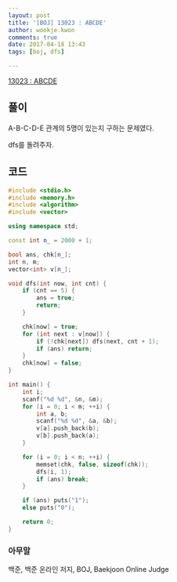```yaml
---
layout: post
title: '[BOJ] 13023 : ABCDE'
author: wookje.kwon
comments: true
date: 2017-04-18 13:43
tags: [boj, dfs]

---
```


[13023 : ABCDE](https://www.acmicpc.net/problem/13023)

## 풀이

A-B-C-D-E 관계의 5명이 있는지 구하는 문제였다.

dfs를 돌려주자.

## 코드

```cpp
#include <stdio.h>
#include <memory.h>
#include <algorithm>
#include <vector>

using namespace std;

const int n_ = 2000 + 1;

bool ans, chk[n_];
int n, m;
vector<int> v[n_];

void dfs(int now, int cnt) {
	if (cnt == 5) {
		ans = true;
		return;
	}

	chk[now] = true;
	for (int next : v[now]) {
		if (!chk[next]) dfs(next, cnt + 1);
		if (ans) return;
	}
	chk[now] = false;
}

int main() {
	int i;
	scanf("%d %d", &n, &m);
	for (i = 0; i < m; ++i) {
		int a, b;
		scanf("%d %d", &a, &b);
		v[a].push_back(b);
		v[b].push_back(a);
	}

	for (i = 0; i < n; ++i) {
		memset(chk, false, sizeof(chk));
		dfs(i, 1);
		if (ans) break;
	}

	if (ans) puts("1");
	else puts("0");

	return 0;
}
```

### 아무말  
백준, 백준 온라인 저지, BOJ, Baekjoon Online Judge
